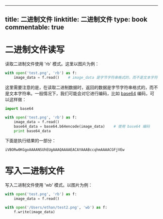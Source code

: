 
---
title: 二进制文件
linktitle: 二进制文件
type: book
commentable: true
---

# 二进制文件读写

读取二进制文件使用 'rb' 模式。这里以图片为例：

```python
with open('test.png', 'rb') as f:
    image_data = f.read()    # image_data 是字节字符串格式的，而不是文本字符串
```

这里需要注意的是，在读取二进制数据时，返回的数据是字节字符串格式的，而不是文本字符串。一般情况下，我们可能会对它进行编码，比如 [base64](https://en.wikipedia.org/wiki/Base64) 编码，可以这样做：

```python
import base64

with open('test.png', 'rb') as f:
    image_data = f.read()
    base64_data = base64.b64encode(image_data)    # 使用 base64 编码
    print base64_data
```

下面是执行结果的一部分：

```python
iVBORw0KGgoAAAANSUhEUgAAAQAAAAEACAYAAABccqhmAAAACGFjVEw
```

# 写入二进制文件

写入二进制文件使用 'wb' 模式。以图片为例：

```python
with open('test.png', 'rb') as f:
    image_data = f.read()

with open('/Users/ethan/test2.png', 'wb') as f:
    f.write(image_data)
```

    